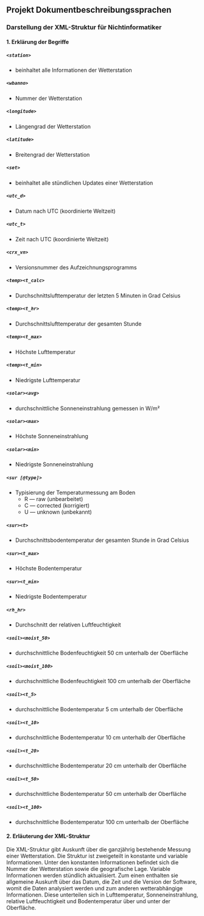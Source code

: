 ## Projekt Dokumentbeschreibungssprachen
### Darstellung der XML-Struktur für Nichtinformatiker
#### 1. Erklärung der Begriffe
##### `<station>`
- beinhaltet alle Informationen der Wetterstation
##### `<wbanno>`
- Nummer der Wetterstation
##### `<longitude>`
- Längengrad der Wetterstation
##### `<latitude>`
- Breitengrad der Wetterstation
##### `<set>`
- beinhaltet alle stündlichen Updates einer Wetterstation
##### `<utc_d>`
- Datum nach UTC (koordinierte Weltzeit)
##### `<utc_t>`
- Zeit nach UTC (koordinierte Weltzeit)
##### `<crx_vn>`
- Versionsnummer des Aufzeichnungsprogramms
##### `<temp><t_calc>`
- Durchschnittslufttemperatur der letzten 5 Minuten in Grad Celsius
##### `<temp><t_hr>`
- Durchschnittslufttemperatur der gesamten Stunde
##### `<temp><t_max>`
- Höchste Lufttemperatur
##### `<temp><t_min>`
- Niedrigste Lufttemperatur
##### `<solar><avg>`
- durchschnittliche Sonneneinstrahlung gemessen in W/m²
##### `<solar><max>`
- Höchste Sonneneinstrahlung
##### `<solar><min>`
- Niedrigste Sonneneinstrahlung
##### `<sur [@type]>`
- Typisierung der Temperaturmessung am Boden
	- R — raw (unbearbeitet)
	- C — corrected (korrigiert)
	- U — unknown (unbekannt)
##### `<sur><t>`
- Durchschnittsbodentemperatur der gesamten Stunde in Grad Celsius
##### `<sur><t_max>`
- Höchste Bodentemperatur
##### `<sur><t_min>`
- Niedrigste Bodentemperatur
##### `<rh_hr>`
- Durchschnitt der relativen Luftfeuchtigkeit
##### `<soil><moist_50>`
- durchschnittliche Bodenfeuchtigkeit 50 cm unterhalb der Oberfläche
##### `<soil><moist_100>`
- durchschnittliche Bodenfeuchtigkeit 100 cm unterhalb der Oberfläche
##### `<soil><t_5>`
- durchschnittliche Bodentemperatur 5 cm unterhalb der Oberfläche
##### `<soil><t_10>`
- durchschnittliche Bodentemperatur 10 cm unterhalb der Oberfläche
##### `<soil><t_20>`
- durchschnittliche Bodentemperatur 20 cm unterhalb der Oberfläche
##### `<soil><t_50>`
- durchschnittliche Bodentemperatur 50 cm unterhalb der Oberfläche
##### `<soil><t_100>`
- durchschnittliche Bodentemperatur 100 cm unterhalb der Oberfläche

#### 2. Erläuterung der XML-Struktur
Die XML-Struktur gibt Auskunft über die ganzjährig bestehende Messung einer Wetterstation.
Die Struktur ist zweigeteilt in konstante und variable Informationen. Unter den konstanten Informationen befindet sich die Nummer der Wetterstation sowie die geografische Lage. Variable Informationen werden stündlich aktualisiert. Zum einen enthalten sie allgemeine Auskunft über das Datum, die Zeit und die Version der Software, womit die Daten analysiert werden und zum anderen wetterabhängige Informationen. Diese unterteilen sich in Lufttemperatur, Sonneneinstrahlung, relative Luftfeuchtigkeit und Bodentemperatur über und unter der Oberfläche.

